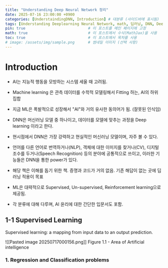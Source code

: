 ```yaml
---
title: "Understanding Deep Neural Network 정리"
date: 2025-07-16 23:00:00 +0900
categories: [UnderstaindingDNN, Introduction] # 대분류 (사이드바에 표시됨)
tags: [Understanding Deeplearning Neural Network, math, 딥러닝, DNN, Deeplearning, Deep neural network]     # 소분류 (태그 검색에 사용됨)
pin: true                            # 이 포스트를 메인 페이지에 고정
math: true                           # 이 포스트에서 수식(MathJax)을 사용
toc: true                            # 이 포스트에서 목차를 사용
# image: /assets/img/sample.png      # 썸네일 이미지 (선택 사항)
---
```

# Introduction

- AI는 지능적 행동을 모방하는 시스템 세울 때 고려됨.
- Machine learning 은 관측 데이터를 수학적 모델링해서 Fitting 하는, AI의 하위 집합
- 지금 ML은 폭발적으로 성장해서 "AI"와 거의 유사한 동의어가 됨. (잘못된 인식임)

- DNN은 머신러닝 모델 중 하나이고, 데이터를 모델에 맞추는 과정을 Deep learning 이라고 한다.
- 현시점에서 DNN은 가장 강력하고 현실적인 머신러닝 모델이며, 자주 볼 수 있다.
- 언어를 다른 언어로 번역하거나(NLP), 객체에 대한 이미지를 찾거나(CV), 디지털 조수를 두거나(Speech Recognition) 등의 분야에 공통적으로 쓰이고, 이러한 기능들은 DNN을 통한 power가 있다.
- 해당 책은 이해를 돕기 위한 책. 증명과 코드가 거의 없음. 기존 해답이 없는 곳에 딥러닝 적용이 목표 
- ML은 대략적으로 Supervised, Un-supervised, Reinforcement learning으로 제공됨.
- 각 분류에 대해 다루며, AI 윤리에 대한 간단한 입문서도 포함.

## 1-1 Supervised Learning

Supervised learning: a mapping from input data to an output prediction.

![[Pasted image 20250717000156.png]]
Figure 1.1 - Area of Artificial intelligence

### 1. Regression and Classification problems
